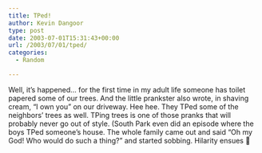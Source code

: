 ```yaml
---
title: TPed!
author: Kevin Dangoor
type: post
date: 2003-07-01T15:31:43+00:00
url: /2003/07/01/tped/
categories:
  - Random

---
```

Well, it&#8217;s happened&#8230; for the first time in my adult life someone has toilet papered some of our trees. And the little prankster also wrote, in shaving cream, &#8220;I own you&#8221; on our driveway. Hee hee. They TPed some of the neighbors&#8217; trees as well. TPing trees is one of those pranks that will probably never go out of style. (South Park even did an episode where the boys TPed someone&#8217;s house. The whole family came out and said &#8220;Oh my God! Who would do such a thing?&#8221; and started sobbing. Hilarity ensues 🙂